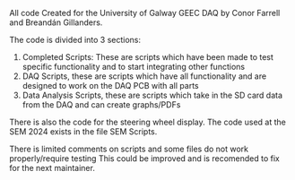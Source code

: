 All code Created for the University of Galway GEEC DAQ by Conor Farrell and Breandán Gillanders.

The code is divided into 3 sections:
  1. Completed Scripts: These are scripts which have been made to test specific functionality and to start integrating other functions
  2. DAQ Scripts, these are scripts which have all functionality and are designed to work on the DAQ PCB with all parts
  3. Data Analysis Scripts, these are scripts which take in the SD card data from the DAQ and can create graphs/PDFs

There is also the code for the steering wheel display.
The code used at the SEM 2024 exists in the file SEM Scripts.

There is limited comments on scripts and some files do not work properly/require testing
This could be improved and is recomended to fix for the next maintainer.
